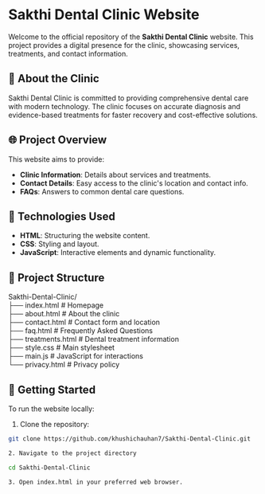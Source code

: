 # Sakthi Dental Clinic Website

Welcome to the official repository of the **Sakthi Dental Clinic** website. This project provides a digital presence for the clinic, showcasing services, treatments, and contact information.

## 🏥 About the Clinic

Sakthi Dental Clinic is committed to providing comprehensive dental care with modern technology. The clinic focuses on accurate diagnosis and evidence-based treatments for faster recovery and cost-effective solutions.

## 🌐 Project Overview

This website aims to provide:

- **Clinic Information**: Details about services and treatments.
- **Contact Details**: Easy access to the clinic's location and contact info.
- **FAQs**: Answers to common dental care questions.

## 🧰 Technologies Used

- **HTML**: Structuring the website content.
- **CSS**: Styling and layout.
- **JavaScript**: Interactive elements and dynamic functionality.

## 📁 Project Structure

Sakthi-Dental-Clinic/  
├── index.html # Homepage  
├── about.html # About the clinic  
├── contact.html # Contact form and location  
├── faq.html # Frequently Asked Questions  
├── treatments.html # Dental treatment information  
├── style.css # Main stylesheet  
├── main.js # JavaScript for interactions  
└── privacy.html # Privacy policy  


## 🚀 Getting Started

To run the website locally:

1. Clone the repository:

```bash
git clone https://github.com/khushichauhan7/Sakthi-Dental-Clinic.git

2. Navigate to the project directory

cd Sakthi-Dental-Clinic

3. Open index.html in your preferred web browser.
